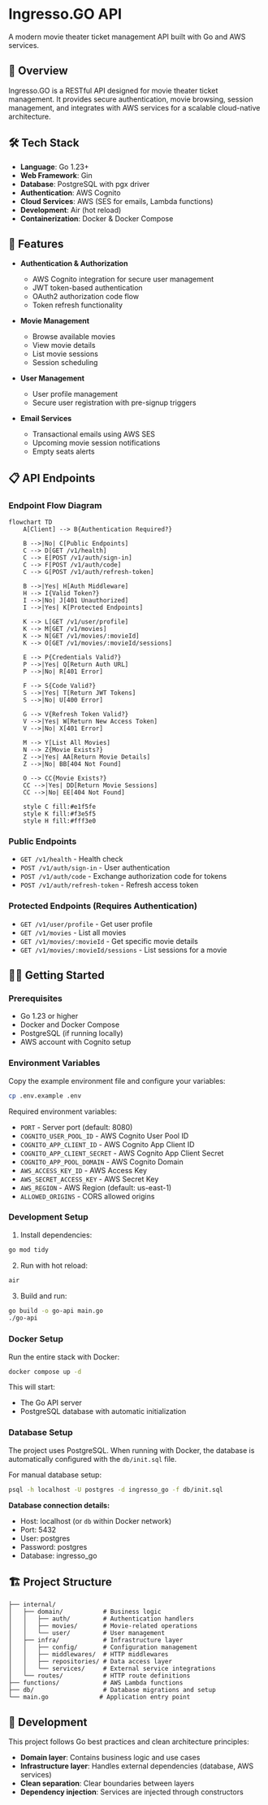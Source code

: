 # Ingresso.GO API

A modern movie theater ticket management API built with Go and AWS services.

## 🎯 Overview

Ingresso.GO is a RESTful API designed for movie theater ticket management. It provides secure authentication, movie browsing, session management, and integrates with AWS services for a scalable cloud-native architecture.

## 🛠 Tech Stack

- **Language**: Go 1.23+
- **Web Framework**: Gin
- **Database**: PostgreSQL with pgx driver
- **Authentication**: AWS Cognito
- **Cloud Services**: AWS (SES for emails, Lambda functions)
- **Development**: Air (hot reload)
- **Containerization**: Docker & Docker Compose

## 🚀 Features

- **Authentication & Authorization**
  - AWS Cognito integration for secure user management
  - JWT token-based authentication
  - OAuth2 authorization code flow
  - Token refresh functionality

- **Movie Management**
  - Browse available movies
  - View movie details
  - List movie sessions
  - Session scheduling

- **User Management**
  - User profile management
  - Secure user registration with pre-signup triggers

- **Email Services**
  - Transactional emails using AWS SES
  - Upcoming movie session notifications
  - Empty seats alerts

## 📋 API Endpoints

### Endpoint Flow Diagram

```mermaid
flowchart TD
    A[Client] --> B{Authentication Required?}
    
    B -->|No| C[Public Endpoints]
    C --> D[GET /v1/health]
    C --> E[POST /v1/auth/sign-in]
    C --> F[POST /v1/auth/code]
    C --> G[POST /v1/auth/refresh-token]
    
    B -->|Yes| H[Auth Middleware]
    H --> I{Valid Token?}
    I -->|No| J[401 Unauthorized]
    I -->|Yes| K[Protected Endpoints]
    
    K --> L[GET /v1/user/profile]
    K --> M[GET /v1/movies]
    K --> N[GET /v1/movies/:movieId]
    K --> O[GET /v1/movies/:movieId/sessions]
    
    E --> P{Credentials Valid?}
    P -->|Yes| Q[Return Auth URL]
    P -->|No| R[401 Error]
    
    F --> S{Code Valid?}
    S -->|Yes| T[Return JWT Tokens]
    S -->|No| U[400 Error]
    
    G --> V{Refresh Token Valid?}
    V -->|Yes| W[Return New Access Token]
    V -->|No| X[401 Error]
    
    M --> Y[List All Movies]
    N --> Z{Movie Exists?}
    Z -->|Yes| AA[Return Movie Details]
    Z -->|No| BB[404 Not Found]
    
    O --> CC{Movie Exists?}
    CC -->|Yes| DD[Return Movie Sessions]
    CC -->|No| EE[404 Not Found]
    
    style C fill:#e1f5fe
    style K fill:#f3e5f5
    style H fill:#fff3e0
```

### Public Endpoints
- `GET /v1/health` - Health check
- `POST /v1/auth/sign-in` - User authentication
- `POST /v1/auth/code` - Exchange authorization code for tokens
- `POST /v1/auth/refresh-token` - Refresh access token

### Protected Endpoints (Requires Authentication)
- `GET /v1/user/profile` - Get user profile
- `GET /v1/movies` - List all movies
- `GET /v1/movies/:movieId` - Get specific movie details
- `GET /v1/movies/:movieId/sessions` - List sessions for a movie

## 🏃‍♂️ Getting Started

### Prerequisites
- Go 1.23 or higher
- Docker and Docker Compose
- PostgreSQL (if running locally)
- AWS account with Cognito setup

### Environment Variables
Copy the example environment file and configure your variables:

```bash
cp .env.example .env
```

Required environment variables:
- `PORT` - Server port (default: 8080)
- `COGNITO_USER_POOL_ID` - AWS Cognito User Pool ID
- `COGNITO_APP_CLIENT_ID` - AWS Cognito App Client ID
- `COGNITO_APP_CLIENT_SECRET` - AWS Cognito App Client Secret
- `COGNITO_APP_POOL_DOMAIN` - AWS Cognito Domain
- `AWS_ACCESS_KEY_ID` - AWS Access Key
- `AWS_SECRET_ACCESS_KEY` - AWS Secret Key
- `AWS_REGION` - AWS Region (default: us-east-1)
- `ALLOWED_ORIGINS` - CORS allowed origins

### Development Setup

1. Install dependencies:
```bash
go mod tidy
```

2. Run with hot reload:
```bash
air
```

3. Build and run:
```bash
go build -o go-api main.go
./go-api
```

### Docker Setup

Run the entire stack with Docker:

```bash
docker compose up -d
```

This will start:
- The Go API server
- PostgreSQL database with automatic initialization

### Database Setup

The project uses PostgreSQL. When running with Docker, the database is automatically configured with the `db/init.sql` file.

For manual database setup:

```bash
psql -h localhost -U postgres -d ingresso_go -f db/init.sql
```

**Database connection details:**
- Host: localhost (or `db` within Docker network)
- Port: 5432
- User: postgres
- Password: postgres
- Database: ingresso_go

## 🏗 Project Structure

```
├── internal/
│   ├── domain/           # Business logic
│   │   ├── auth/         # Authentication handlers
│   │   ├── movies/       # Movie-related operations
│   │   └── user/         # User management
│   ├── infra/            # Infrastructure layer
│   │   ├── config/       # Configuration management
│   │   ├── middlewares/  # HTTP middlewares
│   │   ├── repositories/ # Data access layer
│   │   └── services/     # External service integrations
│   └── routes/           # HTTP route definitions
├── functions/            # AWS Lambda functions
├── db/                   # Database migrations and setup
└── main.go              # Application entry point
```

## 🔧 Development

This project follows Go best practices and clean architecture principles:

- **Domain layer**: Contains business logic and use cases
- **Infrastructure layer**: Handles external dependencies (database, AWS services)
- **Clean separation**: Clear boundaries between layers
- **Dependency injection**: Services are injected through constructors
